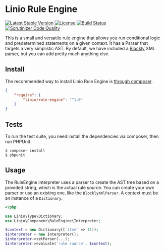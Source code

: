 Linio Rule Engine
=================
[![Latest Stable Version](https://poser.pugx.org/linio/rule-engine/v/stable.svg)](https://packagist.org/packages/linio/rule-engine) [![License](https://poser.pugx.org/linio/rule-engine/license.svg)](https://packagist.org/packages/linio/rule-engine) [![Build Status](https://secure.travis-ci.org/LinioIT/rule-engine.png)](http://travis-ci.org/LinioIT/rule-engine) [![Scrutinizer Code Quality](https://scrutinizer-ci.com/g/LinioIT/rule-engine/badges/quality-score.png?b=master)](https://scrutinizer-ci.com/g/LinioIT/rule-engine/?branch=master)

This is a small and versatile rule engine that allows you run conditional logic and
predetermined statements on a given context. It has a Parser that targets a very
simplistic AST. By default, we have included a [Blockly](https://developers.google.com/blockly/) XML
parser, but you can add pretty much anything else.

Install
-------

The recommended way to install Linio Rule Engine is [through composer](http://getcomposer.org).

```JSON
{
    "require": {
        "linio/rule-engine": "^1.0"
    }
}
```

Tests
-----

To run the test suite, you need install the dependencies via composer, then
run PHPUnit.

    $ composer install
    $ phpunit

Usage
-----

The RuleEngine interpreter uses a parser to create the AST tree based on a provided
string, which is the actual rule source. You can create your own parser or use an
existing one, like the `BlocklyXmlParser`. A context must be an instance of a `Dictionary`.

```php
<?php

use Linio\Type\Dictionary;
use Linio\Component\RuleEngine\Interpreter;

$context = new Dictionary(['item' => 11]);
$interpreter = new Interpreter();
$interpreter->setParser(...);
$interpreter->evaluate('rule source', $context);

```

